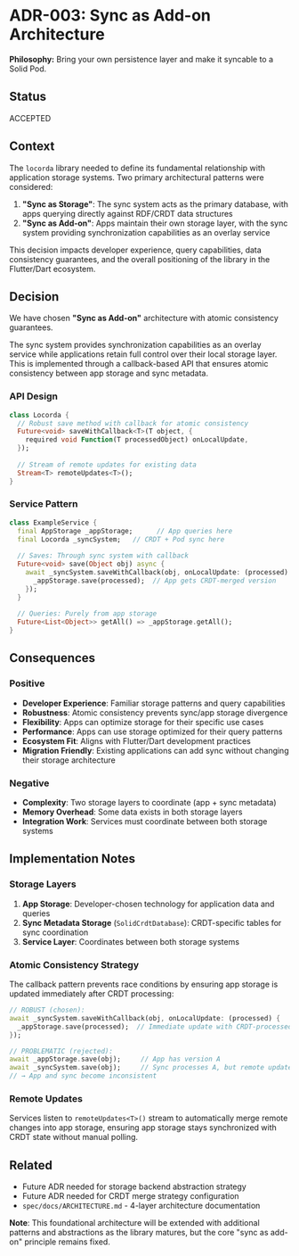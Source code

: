 # ADR-003: Sync as Add-on Architecture

**Philosophy:** Bring your own persistence layer and make it syncable to a Solid Pod.

## Status
ACCEPTED

## Context

The `locorda` library needed to define its fundamental relationship with application storage systems. Two primary architectural patterns were considered:

1. **"Sync as Storage"**: The sync system acts as the primary database, with apps querying directly against RDF/CRDT data structures
2. **"Sync as Add-on"**: Apps maintain their own storage layer, with the sync system providing synchronization capabilities as an overlay service

This decision impacts developer experience, query capabilities, data consistency guarantees, and the overall positioning of the library in the Flutter/Dart ecosystem.

## Decision

We have chosen **"Sync as Add-on"** architecture with atomic consistency guarantees.

The sync system provides synchronization capabilities as an overlay service while applications retain full control over their local storage layer. This is implemented through a callback-based API that ensures atomic consistency between app storage and sync metadata.

### API Design

```dart
class Locorda {
  // Robust save method with callback for atomic consistency
  Future<void> saveWithCallback<T>(T object, {
    required void Function(T processedObject) onLocalUpdate,
  });
  
  // Stream of remote updates for existing data
  Stream<T> remoteUpdates<T>();
}
```

### Service Pattern

```dart
class ExampleService {
  final AppStorage _appStorage;      // App queries here
  final Locorda _syncSystem;   // CRDT + Pod sync here
  
  // Saves: Through sync system with callback
  Future<void> save(Object obj) async {
    await _syncSystem.saveWithCallback(obj, onLocalUpdate: (processed) {
      _appStorage.save(processed);  // App gets CRDT-merged version
    });
  }
  
  // Queries: Purely from app storage
  Future<List<Object>> getAll() => _appStorage.getAll();
}
```

## Consequences

### Positive
- **Developer Experience**: Familiar storage patterns and query capabilities
- **Robustness**: Atomic consistency prevents sync/app storage divergence  
- **Flexibility**: Apps can optimize storage for their specific use cases
- **Performance**: Apps can use storage optimized for their query patterns
- **Ecosystem Fit**: Aligns with Flutter/Dart development practices
- **Migration Friendly**: Existing applications can add sync without changing their storage architecture

### Negative
- **Complexity**: Two storage layers to coordinate (app + sync metadata)
- **Memory Overhead**: Some data exists in both storage layers
- **Integration Work**: Services must coordinate between both storage systems

## Implementation Notes

### Storage Layers
1. **App Storage**: Developer-chosen technology for application data and queries
2. **Sync Metadata Storage** (`SolidCrdtDatabase`): CRDT-specific tables for sync coordination
3. **Service Layer**: Coordinates between both storage systems

### Atomic Consistency Strategy
The callback pattern prevents race conditions by ensuring app storage is updated immediately after CRDT processing:

```dart
// ROBUST (chosen):
await _syncSystem.saveWithCallback(obj, onLocalUpdate: (processed) {
  _appStorage.save(processed);  // Immediate update with CRDT-processed version
});

// PROBLEMATIC (rejected):
await _appStorage.save(obj);     // App has version A
await _syncSystem.save(obj);     // Sync processes A, but remote update B arrives
// → App and sync become inconsistent
```

### Remote Updates
Services listen to `remoteUpdates<T>()` stream to automatically merge remote changes into app storage, ensuring app storage stays synchronized with CRDT state without manual polling.

## Related
- Future ADR needed for storage backend abstraction strategy
- Future ADR needed for CRDT merge strategy configuration
- `spec/docs/ARCHITECTURE.md` - 4-layer architecture documentation

**Note**: This foundational architecture will be extended with additional patterns and abstractions as the library matures, but the core "sync as add-on" principle remains fixed.